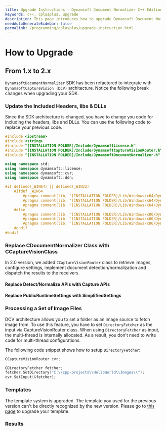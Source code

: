 ```yaml
---
title: Upgrade Instructions - Dynamsoft Document Normalizer C++ Edition
keywords: c++, cplusplus, upgrade
description: This page introduces how to upgrade Dynamsoft Document Normalizer
needAutoGenerateSidebar: false
permalink: /programming/cplusplus/upgrade-instruction.html
---
```


# How to Upgrade

## From 1.x to 2.x

`DynamsoftDocumentNormalizer` SDK has been refactored to integrate with `DynamsoftCaptureVision (DCV)` architecture. Notice the following break changes when upgrading your SDK.

### Update the Included Headers, libs & DLLs

Since the SDK architecture is changed, you have to change you code for including the headers, libs and DLLs. You can use the following code to replace your previous code.

```cpp
#include <iostream>
#include <string>
#include "[INSTALLATION FOLDER]/Include/DynamsoftLicense.h"
#include "[INSTALLATION FOLDER]/Include/DynamsoftCaptureVisionRouter.h"
#include "[INSTALLATION FOLDER]/Include/DynamsoftDocumentNormalizer.h"

using namespace std;
using namespace dynamsoft::license;
using namespace dynamsoft::cvr;
using namespace dynamsoft::ddn;

#if defined(_WIN64) || defined(_WIN32)
    #ifdef _WIN64
        #pragma comment(lib, "[INSTALLATION FOLDER]/Lib/Windows/x64/DynamsoftLicensex64.lib")
        #pragma comment(lib, "[INSTALLATION FOLDER]/Lib/Windows/x64/DynamsoftCaptureVisionRouterx64.lib")
        #pragma comment(lib, "[INSTALLATION FOLDER]/Lib/Windows/x64/DynamsoftDocumentNormalizerx64.lib")
    #else
        #pragma comment(lib, "[INSTALLATION FOLDER]/Lib/Windows/x86/DynamsoftLicensex86.lib")
        #pragma comment(lib, "[INSTALLATION FOLDER]/Lib/Windows/x86/DynamsoftCaptureVisionRouterx86.lib")
        #pragma comment(lib, "[INSTALLATION FOLDER]/Lib/Windows/x86/DynamsoftDocumentNormalizerx86.lib")
    #endif
#endif
```

### Replace CDocumentNormalizer Class with CCaptureVisionClass

In 2.0 version, we added `CCaptureVisionRouter` class to retrieve images, configure settings, implement document detection/normalization and dispatch the results to the receivers.

#### Replace Detect/Normalize APIs with Capture APIs

#### Replace PublicRuntimeSettings with SimplifiedSettings

### Processing a Set of Image Files

DCV architecture allows you to set a folder as an image source to fetch image from. To use this feature, you have to set `DirectoryFetcher` as the input via CaptureVisionRouter class. When using `DirectoryFetcher` as input, the multi-thread is internally allocated. As a result, you don't need to write code for multi-thread configurations.

The following code snippet shows how to setup `DirectoryFetcher`:

```cpp
CCaptureVisionRouter cvr;

CDirectoryFetcher fetcher;
fetcher.SetDirectory("C:\\cpp-projects\\HelloWorld\\Images\\");
cvr.SetInput(&fetcher);
```

### Templates

The template system is upgraded. The template you used for the previous version can't be directly recognized by the new version. Please go to [this page]() to upgrade your template.

### Results

